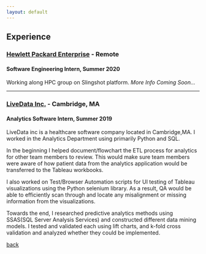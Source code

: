 ```yaml
---
layout: default
---
```


## Experience

### [Hewlett Packard Enterprise](https://www.hpe.com/us/en/home.html "HPE Official Website") - Remote
#### Software Engineering Intern, Summer 2020

Working along HPC group on Slingshot platform.
_More Info Coming Soon..._

---

### [LiveData Inc.](https://www.livedata.com/ "LiveData Inc. Official Website") - Cambridge, MA
#### Analytics Software Intern, Summer 2019

LiveData inc is a healthcare software company located in Cambridge,MA. I worked in the Analytics Department using primarily Python and SQL. 

In the beginning I helped document/flowchart the ETL process for analytics for other team members to review. This would make sure team members were aware of how patient data from the analytics application would be transferred to the Tableau workbooks. 

I also worked on Test/Browser Automation scripts for UI testing of Tableau visualizations using the Python selenium library. As a result, QA would be able to efficiently scan through and locate any misalignment or missing information from the visualizations. 

Towards the end, I researched predictive analytics methods using SSAS(SQL Server Analysis Services) and constructed different data mining models. I tested and validated each using lift charts, and k-fold cross validation and analyzed whether they could be implemented.

[back](./)